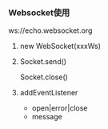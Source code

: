 ### Websocket使用

ws://echo.websocket.org

1. new WebSocket(xxxWs)

2. Socket.send()

   Socket.close()

3. addEventListener

   - open|error|close
   - message

   

